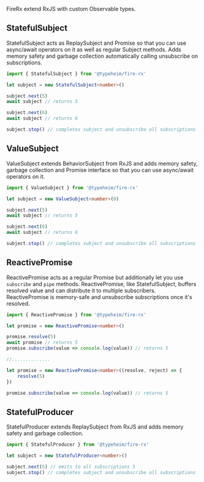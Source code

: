 FireRx extend RxJS with custom Observable types.

## StatefulSubject
StatefulSubject acts as ReplaySubject and Promise so that you can use async/await operators on it as well as regular Subject methods. 
Adds memory safety and garbage collection automatically calling unsubscribe on subscriptions.
```typescript
import { StatefulSubject } from '@typeheim/fire-rx'

let subject = new StatefulSubject<number>()

subject.next(5)  
await subject // returns 5

subject.next(6)
await subject // returns 6

subject.stop() // completes subject and unsubscribe all subscriptions
```

## ValueSubject
ValueSubject extends BehaviorSubject from RxJS and adds memory safety, garbage collection and Promise interface so that you can use async/await operators on it.
```typescript
import { ValueSubject } from '@typeheim/fire-rx'

let subject = new ValueSubject<number>(0)

subject.next(5)
await subject // returns 5

subject.next(6)
await subject // returns 6

subject.stop() // completes subject and unsubscribe all subscriptions
```


## ReactivePromise
ReactivePromise acts as a regular Promise but additionally let you use `subscribe` and `pipe` methods. ReactivePromise, like 
StatefulSubject, buffers resolved value and can distribute it to multiple subscribers. 
ReactivePromise is memory-safe and unsubscribe subscriptions once it's resolved. 

```typescript
import { ReactivePromise } from '@typeheim/fire-rx'

let promise = new ReactivePromise<number>()

promise.resolve(5)
await promise // returns 5
promise.subscribe(value => console.log(value)) // returns 5 

//..............

let promise = new ReactivePromise<number>((resolve, reject) => {
    resolve(5)
})

promise.subscribe(value => console.log(value)) // returns 5 
```

## StatefulProducer
StatefulProducer extends ReplaySubject from RxJS and adds memory safety and garbage collection.
```typescript
import { StatefulProducer } from '@typeheim/fire-rx'

let subject = new StatefulProducer<number>()

subject.next(5) // emits to all subscriptions 5
subject.stop() // completes subject and unsubscribe all subscriptions
```

